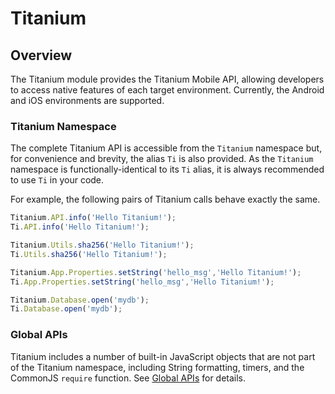 # Titanium

<TypeHeader/>

## Overview

The Titanium module provides the Titanium Mobile API, allowing developers to access native
features of each target environment. Currently, the Android and iOS environments are supported.

### Titanium Namespace

The complete Titanium API is accessible from the `Titanium` namespace but, for convenience and
brevity, the alias `Ti` is also provided. As the `Titanium` namespace is functionally-identical
to its `Ti` alias, it is always recommended to use `Ti` in your code.

For example, the following pairs of Titanium calls behave exactly the same.

``` js
Titanium.API.info('Hello Titanium!');
Ti.API.info('Hello Titanium!');

Titanium.Utils.sha256('Hello Titanium!');
Ti.Utils.sha256('Hello Titanium!');

Titanium.App.Properties.setString('hello_msg','Hello Titanium!');
Ti.App.Properties.setString('hello_msg','Hello Titanium!');

Titanium.Database.open('mydb');
Ti.Database.open('mydb');
```

### Global APIs

Titanium includes a number of built-in JavaScript objects that are not part of the Titanium
namespace, including String formatting, timers, and the CommonJS `require` function.
See [Global APIs](Global) for details.

<ApiDocs/>
